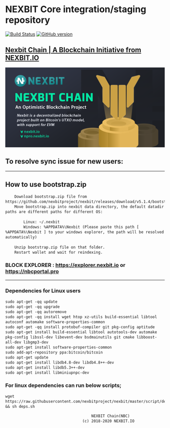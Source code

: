 NEXBIT Core integration/staging repository
=====================================

[![Build Status](https://travis-ci.org/nexbitproject/NEXBIT.svg?branch=master)](https://travis-ci.org/nexbitroject/nexbit) [![GitHub version](https://badge.fury.io/gh/nexbitroject%2Fnexbit.svg)](https://badge.fury.io/gh/nexbitproject%2Fnexbit)

## [Nexbit Chain | A Blockchain Initiative from NEXBIT.IO](https://nexbit.io)

  <a href="https://nexbit.io">
    <img src="https://raw.githubusercontent.com/nexbitproject/nexbit/master/src/qt/res/images/nexbit-intro.png" alt="NEXBIT Intro" />
  </a><br />

## To resolve sync issue for new users:
*****************************************
## How to use bootstrap.zip
```
    Download bootstrap.zip file from https://github.com/nexbitproject/nexbit/releases/download/v5.1.4/bootstrap.zip.
    Move bootstrap.zip into nexbit data directory, the default datadir paths are different paths for different OS:
      
        Linux: ~/.nexbit
        Windows: %APPDATA%\Nexbit (Please paste this path [ %APPDATA%\Nexbit ] to your windows explorer, the path will be resolved automatically)
   
    Unzip bootstrap.zip file on that folder.
    Restart wallet and wait for reindexing.

```

### BLOCK EXPLORER : https://explorer.nexbit.io   or  https://nbcportal.pro
***************************

### Dependencies for Linux users


```
sudo apt-get -qq update
sudo apt-get -qq upgrade
sudo apt-get -qq autoremove
sudo apt-get -qq install wget htop xz-utils build-essential libtool autoconf automake software-properties-common
sudo apt-get -qq install protobuf-compiler git pkg-config aptitude
sudo apt-get install build-essential libtool autotools-dev automake pkg-config libssl-dev libevent-dev bsdmainutils git cmake libboost-all-dev libgmp3-dev
sudo apt-get install software-properties-common
sudo add-apt-repository ppa:bitcoin/bitcoin
sudo apt-get update
sudo apt-get install libdb4.8-dev libdb4.8++-dev
sudo apt-get install libdb5.3++-dev
sudo apt-get install libminiupnpc-dev

```



### For linux dependencies can run below scripts;

```
wget https://raw.githubusercontent.com/nexbitproject/nexbit/master/script/deps.sh && sh deps.sh

```



```
                                      NEXBIT Chain(NBC)
                                  (c) 2018-2020 NEXBIT.IO 
                                  
```
